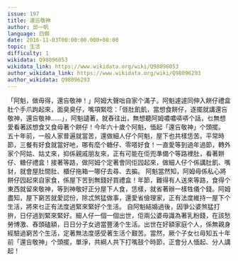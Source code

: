 ```yaml
---
issue: 197
title: 還吂敬神
author: 邱一帆
language: 四縣
date: 2016-11-03T00:00:00.000+08:00
topic: 生活
difficulty: 1
wikidata: Q98096053
wikidata_link: https://www.wikidata.org/wiki/Q98096053
author_wikidata_link: https://www.wikidata.org/wiki/Q98096293
author_wikidata: Q98096293
---
```

「阿魁，做毋得，還吂敬神！」阿姆大聲咄自家个滿子。阿魁遽遽同伸入餅仔禮盒肚个手爪跔起來，面臭臭仔，嘴項緊唸：「𠊎肚飢飢，當想食餅仔，逐擺就講還吂敬神，還吂敬神……」，阿魁譴著，就舂往出，無想聽阿姆噥噥哢哢个話，乜無想愛看著該想食又食毋著个餅仔！今年六十歲个阿魁，愐起「還吂敬神」个頭擺。
五十年前，一般人家普遍就當苦，還做細人仔个阿魁，屋下也共樣恁苦。平常時節，三餐有好食就當好吔，哪有麼个糖仔、零嗒好食！一直愛等到過年過節，轉外家个阿姑、姑丈來，抑係親戚朋友來，正有可能在佢兜準備个等路裡肚，看著餅仔、糖仔禮盒！接著等路，做阿姆个定著會同佢囥起來，做細人仔个係講肚飢、嘴豺，就會屋肚間肚、櫃仔拖箱一哪仔去尋、去揙。
阿魁當然知，阿姆毋係私心將餅仔囥起來自家食，係屋下苦到無錢好買禮盒！年節，難得有人送來等路，食得个東西就留來敬神，等到神敬好正分屋下人食，恁樣，就省著辦一樣牲儀个錢。阿姆盡知，屋下窮苦就愛認份，除忒煞猛做事，還愛省儉理家，正有法度維持一屋下个生活，將來乜正有法度過緊來緊好个生活。
自阿魁結婚過後，因爭公婆煞猛打拚，日仔過到緊來緊好。細人仔一個一個出世，佢兩公婆毋識為著乳粉錢，在該愁勞博激、舂頭磕額，日日分子女過當豐湧个生活。出世在好額家庭个人，係無親身經驗過窮苦个生活，定著無法度感受著生活个艱苦。當然，厥个子女乜毋知五十年前「還吂敬神」个頭擺，單淨，共綱人共下打嘴鼓个時節，正會分人愐起、分人講起！